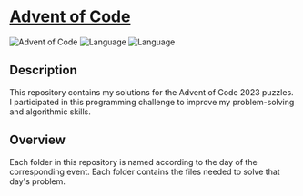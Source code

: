 # [Advent of Code](https://adventofcode.com/)

![Advent of Code](https://img.shields.io/badge/Advent%20of%20Code-2023-brightgreen)
![Language](https://img.shields.io/badge/Language-Typescript-blue)
![Language](https://img.shields.io/badge/Language-Javascript-yellow)

## Description

This repository contains my solutions for the Advent of Code 2023 puzzles. I participated in this programming challenge to improve my problem-solving and algorithmic skills.

## Overview

Each folder in this repository is named according to the day of the corresponding event. Each folder contains the files needed to solve that day's problem.
